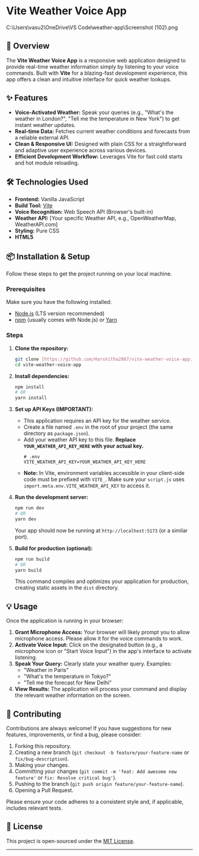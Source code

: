 # Vite Weather Voice App

C:\Users\vasu2\OneDrive\VS Code\weather-app\Screenshot (102).png

## 🚀 Overview

The **Vite Weather Voice App** is a responsive web application designed to provide real-time weather information simply by listening to your voice commands. Built with **Vite** for a blazing-fast development experience, this app offers a clean and intuitive interface for quick weather lookups.

## ✨ Features

* **Voice-Activated Weather:** Speak your queries (e.g., "What's the weather in London?", "Tell me the temperature in New York") to get instant weather updates.
* **Real-time Data:** Fetches current weather conditions and forecasts from a reliable external API.
* **Clean & Responsive UI:** Designed with plain CSS for a straightforward and adaptive user experience across various devices.
* **Efficient Development Workflow:** Leverages Vite for fast cold starts and hot module reloading.

## 🛠️ Technologies Used

* **Frontend:** Vanilla JavaScript
* **Build Tool:** [Vite](https://vitejs.dev/)
* **Voice Recognition:** Web Speech API (Browser's built-in)
* **Weather API:** [Your specific Weather API, e.g., OpenWeatherMap, WeatherAPI.com]
* **Styling:** Pure CSS
* **HTML5**

## 📦 Installation & Setup

Follow these steps to get the project running on your local machine.

### Prerequisites

Make sure you have the following installed:

* [Node.js](https://nodejs.org/en/) (LTS version recommended)
* [npm](https://www.npmjs.com/) (usually comes with Node.js) or [Yarn](https://yarnpkg.com/)

### Steps

1.  **Clone the repository:**
    ```bash
    git clone [https://github.com/Harshitha2807/vite-weather-voice-app.git](https://github.com/Harshitha2807/vite-weather-voice-app.git)
    cd vite-weather-voice-app
    ```

2.  **Install dependencies:**
    ```bash
    npm install
    # OR
    yarn install
    ```

3.  **Set up API Keys (IMPORTANT):**
    * This application requires an API key for the weather service.
    * Create a file named `.env` in the root of your project (the same directory as `package.json`).
    * Add your weather API key to this file. **Replace `YOUR_WEATHER_API_KEY_HERE` with your actual key.**
        ```dotenv
        # .env
        VITE_WEATHER_API_KEY=YOUR_WEATHER_API_KEY_HERE
        ```
    * **Note:** In Vite, environment variables accessible in your client-side code must be prefixed with `VITE_`. Make sure your `script.js` uses `import.meta.env.VITE_WEATHER_API_KEY` to access it.

4.  **Run the development server:**
    ```bash
    npm run dev
    # OR
    yarn dev
    ```
    Your app should now be running at `http://localhost:5173` (or a similar port).

5.  **Build for production (optional):**
    ```bash
    npm run build
    # OR
    yarn build
    ```
    This command compiles and optimizes your application for production, creating static assets in the `dist` directory.

## 💡 Usage

Once the application is running in your browser:

1.  **Grant Microphone Access:** Your browser will likely prompt you to allow microphone access. Please allow it for the voice commands to work.
2.  **Activate Voice Input:** Click on the designated button (e.g., a microphone icon or "Start Voice Input") in the app's interface to activate listening.
3.  **Speak Your Query:** Clearly state your weather query. Examples:
    * "Weather in Paris"
    * "What's the temperature in Tokyo?"
    * "Tell me the forecast for New Delhi"
4.  **View Results:** The application will process your command and display the relevant weather information on the screen.

## 🤝 Contributing

Contributions are always welcome! If you have suggestions for new features, improvements, or find a bug, please consider:

1.  Forking this repository.
2.  Creating a new branch (`git checkout -b feature/your-feature-name` or `fix/bug-description`).
3.  Making your changes.
4.  Committing your changes (`git commit -m 'feat: Add awesome new feature'` or `fix: Resolve critical bug'`).
5.  Pushing to the branch (`git push origin feature/your-feature-name`).
6.  Opening a Pull Request.

Please ensure your code adheres to a consistent style and, if applicable, includes relevant tests.

## 📄 License

This project is open-sourced under the [MIT License](LICENSE).

---
